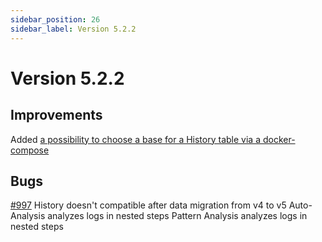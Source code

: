```yaml
---
sidebar_position: 26
sidebar_label: Version 5.2.2
---
```


# Version 5.2.2

## Improvements

Added [a possibility to choose a base for a History table via a docker-compose](/work-with-reports/HistoryOfLaunches#historical-trend-of-executions)

## Bugs
[#997](https://github.com/reportportal/reportportal/issues/997) History doesn't compatible after data migration from v4 to v5
Auto-Analysis analyzes logs in nested steps
Pattern Analysis analyzes logs in nested steps

